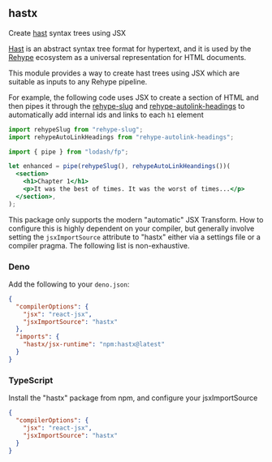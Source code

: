 ## hastx

Create [hast][hast] syntax trees using JSX

[Hast][hast] is an abstract syntax tree format for hypertext, and it is used by
the [Rehype][Rehype] ecosystem as a universal representation for HTML documents.

This module provides a way to create hast trees using JSX which are suitable as
inputs to any Rehype pipeline.

For example, the following code uses JSX to create a section of HTML and then
pipes it through the [rehype-slug][rehype-slug] and
[rehype-autolink-headings][rehype-autolink-headings] to automatically add
internal ids and links to each `h1` element

```jsx
import rehypeSlug from "rehype-slug";
import rehypeAutoLinkHeadings from "rehype-autolink-headings";

import { pipe } from "lodash/fp";

let enhanced = pipe(rehypeSlug(), rehypeAutoLinkHeandings())(
  <section>
    <h1>Chapter 1</h1>
    <p>It was the best of times. It was the worst of times...</p>
  </section>,
);
```

This package only supports the modern "automatic" JSX Transform. How to
configure this is highly dependent on your compiler, but generally involve
setting the `jsxImportSource` attribute to "hastx" either via a settings file or
a compiler pragma. The following list is non-exhaustive.

### Deno

Add the following to your `deno.json`:

```json
{
  "compilerOptions": {
    "jsx": "react-jsx",
    "jsxImportSource": "hastx"
  },
  "imports": {
    "hastx/jsx-runtime": "npm:hastx@latest"
  }
}
```

### TypeScript

Install the "hastx" package from npm, and configure your jsxImportSource

```json
{
  "compilerOptions": {
    "jsx": "react-jsx",
    "jsxImportSource": "hastx"
  }
}
```

[hast]: https://github.com/syntax-tree/hast
[Rehype]: https://github.com/rehypejs/rehype
[rehype-slug]: https://github.com/rehypejs/rehype-slug
[rehype-autolink-headings]: https://github.com/rehypejs/rehype-autolink-headings
